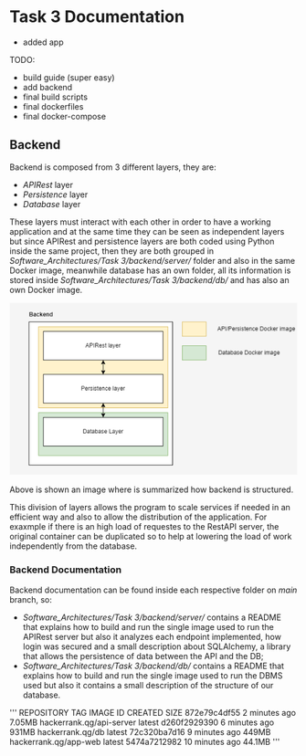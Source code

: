 # Task 3 Documentation
- added app

TODO:
- build guide (super easy)
- add backend
- final build scripts
- final dockerfiles
- final docker-compose

## Backend
Backend is composed from 3 different layers, they are:
- _APIRest_ layer
- _Persistence_ layer
- _Database_ layer

These layers must interact with each other in order to have a working application and at the same time they can be seen as independent layers but since APIRest and persistence layers are both coded using Python inside the same project, then they are both grouped in _Software_Architectures/Task 3/backend/server/_ folder and also in the same Docker image, meanwhile database has an own folder, all its information is stored inside _Software_Architectures/Task 3/backend/db/_ and has also an own Docker image.

![Alt Image text](/Task%203/img/backend.png?raw=true "Backend structure")

Above is shown an image where is summarized how backend is structured.

This division of layers allows the program to scale services if needed in an efficient way and also to allow the distribution of the application. For exaxmple if there is an high load of requestes to the RestAPI server, the original container can be duplicated so to help at lowering the load of work independently from the database.

### Backend Documentation
Backend documentation can be found inside each respective folder on _main_ branch, so:
- _Software_Architectures/Task 3/backend/server/_ contains a README that explains how to build and run the single image used to run the APIRest server but also it analyzes each endpoint implemented, how login was secured and a small description about SQLAlchemy, a library that allows the persistence of data between the API and the DB;
- _Software_Architectures/Task 3/backend/db/_ contains a README that explains how to build and run the single image used to run the DBMS used but also it contains a small description of the structure of our database.

'''
REPOSITORY                 TAG             IMAGE ID       CREATED          SIZE
<none>                     <none>          872e79c4df55   2 minutes ago    7.05MB
hackerrank.qg/api-server   latest          d260f2929390   6 minutes ago    931MB
hackerrank.qg/db           latest          72c320ba7d16   9 minutes ago    449MB
hackerrank.qg/app-web      latest          5474a7212982   10 minutes ago   44.1MB
'''
